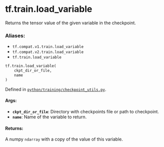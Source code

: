 <div itemscope itemtype="http://developers.google.com/ReferenceObject">
<meta itemprop="name" content="tf.train.load_variable" />
<meta itemprop="path" content="Stable" />
</div>

# tf.train.load_variable

Returns the tensor value of the given variable in the checkpoint.

### Aliases:

* `tf.compat.v1.train.load_variable`
* `tf.compat.v2.train.load_variable`
* `tf.train.load_variable`

``` python
tf.train.load_variable(
    ckpt_dir_or_file,
    name
)
```



Defined in [`python/training/checkpoint_utils.py`](/code/stable/tensorflow/python/training/checkpoint_utils.py).

<!-- Placeholder for "Used in" -->


#### Args:


* <b>`ckpt_dir_or_file`</b>: Directory with checkpoints file or path to checkpoint.
* <b>`name`</b>: Name of the variable to return.


#### Returns:

A numpy `ndarray` with a copy of the value of this variable.
